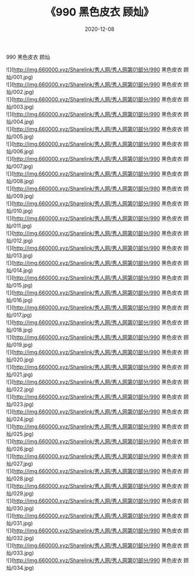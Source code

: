 ﻿---
layout: post
title:  《990 黑色皮衣 顾灿》
date:   2020-12-08
img: http://img.660000.xyz/Sharelink/秀人网/秀人网第01部分/990 黑色皮衣 顾灿/000.jpg
categories: [美女, 清纯, 唯美]
---

990 黑色皮衣 顾灿

  ![](http://img.660000.xyz/Sharelink/秀人网/秀人网第01部分/990 黑色皮衣 顾灿/001.jpg) <br> ![](http://img.660000.xyz/Sharelink/秀人网/秀人网第01部分/990 黑色皮衣 顾灿/002.jpg) <br> ![](http://img.660000.xyz/Sharelink/秀人网/秀人网第01部分/990 黑色皮衣 顾灿/003.jpg) <br> ![](http://img.660000.xyz/Sharelink/秀人网/秀人网第01部分/990 黑色皮衣 顾灿/004.jpg) <br> ![](http://img.660000.xyz/Sharelink/秀人网/秀人网第01部分/990 黑色皮衣 顾灿/005.jpg) <br> ![](http://img.660000.xyz/Sharelink/秀人网/秀人网第01部分/990 黑色皮衣 顾灿/006.jpg) <br> ![](http://img.660000.xyz/Sharelink/秀人网/秀人网第01部分/990 黑色皮衣 顾灿/007.jpg) <br> ![](http://img.660000.xyz/Sharelink/秀人网/秀人网第01部分/990 黑色皮衣 顾灿/008.jpg) <br> ![](http://img.660000.xyz/Sharelink/秀人网/秀人网第01部分/990 黑色皮衣 顾灿/009.jpg) <br> ![](http://img.660000.xyz/Sharelink/秀人网/秀人网第01部分/990 黑色皮衣 顾灿/010.jpg) <br> ![](http://img.660000.xyz/Sharelink/秀人网/秀人网第01部分/990 黑色皮衣 顾灿/011.jpg) <br> ![](http://img.660000.xyz/Sharelink/秀人网/秀人网第01部分/990 黑色皮衣 顾灿/012.jpg) <br> ![](http://img.660000.xyz/Sharelink/秀人网/秀人网第01部分/990 黑色皮衣 顾灿/013.jpg) <br> ![](http://img.660000.xyz/Sharelink/秀人网/秀人网第01部分/990 黑色皮衣 顾灿/014.jpg) <br> ![](http://img.660000.xyz/Sharelink/秀人网/秀人网第01部分/990 黑色皮衣 顾灿/015.jpg) <br> ![](http://img.660000.xyz/Sharelink/秀人网/秀人网第01部分/990 黑色皮衣 顾灿/016.jpg) <br> ![](http://img.660000.xyz/Sharelink/秀人网/秀人网第01部分/990 黑色皮衣 顾灿/017.jpg) <br> ![](http://img.660000.xyz/Sharelink/秀人网/秀人网第01部分/990 黑色皮衣 顾灿/018.jpg) <br> ![](http://img.660000.xyz/Sharelink/秀人网/秀人网第01部分/990 黑色皮衣 顾灿/019.jpg) <br> ![](http://img.660000.xyz/Sharelink/秀人网/秀人网第01部分/990 黑色皮衣 顾灿/020.jpg) <br> ![](http://img.660000.xyz/Sharelink/秀人网/秀人网第01部分/990 黑色皮衣 顾灿/021.jpg) <br> ![](http://img.660000.xyz/Sharelink/秀人网/秀人网第01部分/990 黑色皮衣 顾灿/022.jpg) <br> ![](http://img.660000.xyz/Sharelink/秀人网/秀人网第01部分/990 黑色皮衣 顾灿/023.jpg) <br> ![](http://img.660000.xyz/Sharelink/秀人网/秀人网第01部分/990 黑色皮衣 顾灿/024.jpg) <br> ![](http://img.660000.xyz/Sharelink/秀人网/秀人网第01部分/990 黑色皮衣 顾灿/025.jpg) <br> ![](http://img.660000.xyz/Sharelink/秀人网/秀人网第01部分/990 黑色皮衣 顾灿/026.jpg) <br> ![](http://img.660000.xyz/Sharelink/秀人网/秀人网第01部分/990 黑色皮衣 顾灿/027.jpg) <br> ![](http://img.660000.xyz/Sharelink/秀人网/秀人网第01部分/990 黑色皮衣 顾灿/028.jpg) <br> ![](http://img.660000.xyz/Sharelink/秀人网/秀人网第01部分/990 黑色皮衣 顾灿/029.jpg) <br> ![](http://img.660000.xyz/Sharelink/秀人网/秀人网第01部分/990 黑色皮衣 顾灿/030.jpg) <br> ![](http://img.660000.xyz/Sharelink/秀人网/秀人网第01部分/990 黑色皮衣 顾灿/031.jpg) <br> ![](http://img.660000.xyz/Sharelink/秀人网/秀人网第01部分/990 黑色皮衣 顾灿/032.jpg) <br> ![](http://img.660000.xyz/Sharelink/秀人网/秀人网第01部分/990 黑色皮衣 顾灿/033.jpg) <br> ![](http://img.660000.xyz/Sharelink/秀人网/秀人网第01部分/990 黑色皮衣 顾灿/034.jpg) <br>
